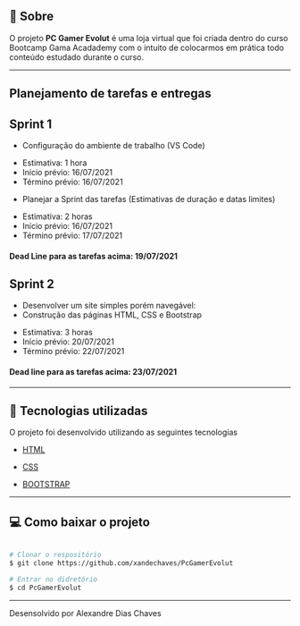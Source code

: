 ## 🎯 Sobre

O projeto **PC Gamer Evolut** é uma loja virtual que foi criada dentro do curso Bootcamp Gama Acadademy com o intuito de colocarmos em prática todo conteúdo estudado durante o curso.

---

## Planejamento de tarefas e entregas

<h2> Sprint 1</h2>

- Configuração do ambiente de trabalho (VS Code)
* Estimativa: 1 hora
* Início prévio: 16/07/2021
* Término prévio: 16/07/2021
- Planejar a Sprint das tarefas (Estimativas de duração e datas limites)
* Estimativa: 2 horas
* Início prévio: 16/07/2021
* Término prévio: 17/07/2021
<h4> Dead Line para as tarefas acima: 19/07/2021 </h4>

<h2> Sprint 2</h2>

- Desenvolver um site simples porém navegável:
- Construção das páginas HTML, CSS e Bootstrap
* Estimativa: 3 horas
* Início prévio: 20/07/2021
* Término prévio: 22/07/2021
<h4>Dead line para as tarefas acima: 23/07/2021 </h4>

---

## 🚀 Tecnologias utilizadas

O projeto foi desenvolvido utilizando as seguintes tecnologias

- [HTML](https://www.w3schools.com/html/)
- [CSS](https://www.w3schools.com/css/default.asp)

- [BOOTSTRAP](https://www.w3schools.com/bootstrap/bootstrap_ver.asp)

---

## 💻 Como baixar o projeto 

```bash

# Clonar o respositório
$ git clone https://github.com/xandechaves/PcGamerEvolut

# Entrar no didretório
$ cd PcGamerEvolut
```

---

Desensolvido por Alexandre Dias Chaves

